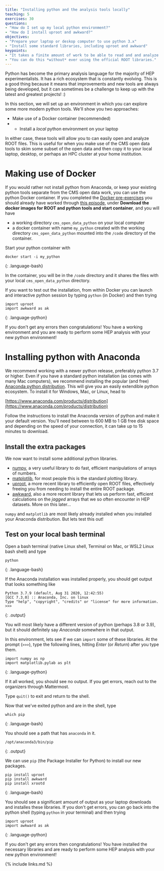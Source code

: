 ```yaml
---
title: "Installing python and the analysis tools locally"
teaching: 5
exercises: 30
questions:
- "How do I set up my local python environment?"
- "How do I install uproot and awkward?"
objectives:
- "Prepare your laptop or deskop computer to use python 3.x"
- "Install some standard libraries, including uproot and awkward"
keypoints:
- "It takes a finite amount of work to be able to read and and analyze ROOT files on your laptop."
- "You can do this *without* ever using the official ROOT libraries."
---
```


Python has become the primary analysis language for the majority of HEP experimentalists. It has a
rich ecosystem that is constantly evolving. This is a good thing because it means that improvements
and new tools are always being developed, but it can sometimes be a challenge to keep up with the 
latest and greatest projects! :)

In this section, we will set up an environment in which you can explore some more modern
python tools. We'll show you two approaches: 

* Make use of a Docker container (recommended)
* * Install a *local* python environment on your laptop

In either case, these tools will allow you to can easily open
and analyze ROOT files. This is useful for when you make use of the CMS open data tools to skim 
some subset of the open data and then copy it to your local laptop, desktop, or perhaps an 
HPC cluster at your home institution. 

# Making use of Docker

If you would rather not install python from Anaconda, or keep your existing python tools separate from the CMS open data work, you can use the python Docker container.
If you completed the [Docker pre-exercises](https://cms-opendata-workshop.github.io/workshop2022-lesson-docker/) 
you should already have worked through 
[this episode](https://cms-opendata-workshop.github.io/workshop2022-lesson-docker/03-docker-for-cms-opendata/index.html), under **Download the docker images for ROOT and python tools and start container**, and you will have

- a working directory `cms_open_data_python` on your local computer
- a docker container with name `my_python` created with the working directory `cms_open_data_python` mounted into the `/code` directory of the container.

Start your python container with

~~~
docker start -i my_python
~~~
{: .language-bash}

In the container, you will be in the `/code` directory and it shares the files with your local `cms_open_data_python` directory.

If you want to test out the installation, from within Docker you can launch and 
interactive python session by typing `python` (in Docker) and then trying

~~~
import uproot
import awkward as ak
~~~
{: .language-python}

If you don't get any errors then congratulations! You have a working environment and you are ready to
perform some HEP analysis with your new python environment!

# Installing python with Anaconda

We recommend working with a newer python release, preferably python 3.7 or higher. Even if you have 
a standard python installation (as comes with many Mac computers), we recommend installing
the popular (and free) [Anaconda python distribution](https://www.anaconda.com/). This will give you an easily extendible
python ecosystem. To install it for Windows, Mac, or Linux, head to 

[https://www.anaconda.com/products/distribution](https://www.anaconda.com/products/distribution)

Follow the instructions to install the Anaconda version of python and make it your default version. You'll
need between to 600 MB to 1 GB free disk space and depending on the speed of your connection, it can
take up to 15 minutes to download. 

## Install the extra packages

We now want to install some additional python libraries.

* [numpy](https://numpy.org/), a very useful library to do fast, efficient manipulations of arrays of numbers.
* [matplotlib](https://matplotlib.org/), for most people this is the standard plotting library.
* [uproot](https://uproot.readthedocs.io/en/latest/index.html), a more recent library to efficiently open ROOT files, effectively freeing you from needing to install the entire ROOT package.
* [awkward](https://awkward-array.readthedocs.io/en/latest/), also a more recent library that lets us perform fast, efficient calculations on the *jagged* arrays that we so often encounter in HEP datasets. More on this later...

`numpy` and `matplotlib` are most likely already installed when you installed your Anaconda distribution. But lets test this out!

## Test on your local bash terminal

Open a bash terminal (native Linux shell, Terminal on Mac, or WSL2 Linux bash shell) and type

~~~
python
~~~
{: .language-bash}

If the Anaconda installation was installed properly, you should get output that looks something like

~~~
Python 3.7.9 (default, Aug 31 2020, 12:42:55)
[GCC 7.3.0] :: Anaconda, Inc. on linux
Type "help", "copyright", "credits" or "license" for more information.
>>>
~~~
{: .output}

You will most likely have a different version of python (perhaps 3.8 or 3.9), but it should definitely 
say *Anaconda* somewhere in that output. 

In this environment, lets see if we can `import` some of these libraries. At the prompt (`>>>`), type
the following lines, hitting *Enter* (or *Return*) after you type them. 

~~~
import numpy as np
import matplotlib.pylab as plt
~~~
{: .language-python}

If it all worked, you should see no output. If you get errors, reach out to the organizers
through Mattermost.

Type `quit()` to exit and return to the shell. 

Now that we've exited python and are in the shell, type

~~~
which pip
~~~
{: .language-bash}

You should see a path that has `anaconda` in it. 

~~~
/opt/anaconda3/bin/pip
~~~
{: .output}

We can use `pip` (the Package Installer for Python) to install our new packages.

~~~
pip install uproot
pip install awkward
pip install xrootd
~~~
{: .language-bash}

You should see a significant amount of output as your laptop downloads and installes these libraries. 
If you don't get errors, you can go back into the python shell (typing `python` in your terminal) and then trying

~~~
import uproot
import awkward as ak
~~~
{: .language-python}

If you don't get any errors then congratulations! You have installed the necessary libraries and are ready to
perform some HEP analysis with your new python environment!


{% include links.md %}


